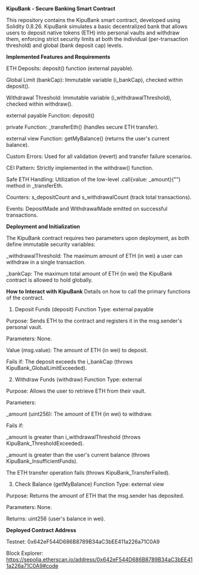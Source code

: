 **KipuBank - Secure Banking Smart Contract**

This repository contains the KipuBank smart contract, developed using Solidity 0.8.26. KipuBank simulates a basic decentralized bank that allows users to deposit native tokens (ETH) into personal vaults and withdraw them, enforcing strict security limits at both the individual (per-transaction threshold) and global (bank deposit cap) levels.

**Implemented Features and Requirements**

ETH Deposits: deposit() function (external payable).

Global Limit (bankCap): Immutable variable (i_bankCap), checked within deposit().

Withdrawal Threshold: Immutable variable (i_withdrawalThreshold), checked within withdraw().

external payable Function: deposit()

private Function: _transferEth() (handles secure ETH transfer).

external view Function: getMyBalance() (returns the user's current balance).

Custom Errors: Used for all validation (revert) and transfer failure scenarios.

CEI Pattern: Strictly implemented in the withdraw() function.

Safe ETH Handling: Utilization of the low-level .call{value: _amount}("") method in _transferEth.

Counters: s_depositCount and s_withdrawalCount (track total transactions).

Events: DepositMade and WithdrawalMade emitted on successful transactions.

**Deployment and Initialization**

The KipuBank contract requires two parameters upon deployment, as both define immutable security variables:

_withdrawalThreshold: The maximum amount of ETH (in wei) a user can withdraw in a single transaction.

_bankCap: The maximum total amount of ETH (in wei) the KipuBank contract is allowed to hold globally.

**How to Interact with KipuBank**
Details on how to call the primary functions of the contract.

1. Deposit Funds (deposit)
Function Type: external payable

Purpose: Sends ETH to the contract and registers it in the msg.sender's personal vault.

Parameters: None.

Value (msg.value): The amount of ETH (in wei) to deposit.

Fails if: The deposit exceeds the i_bankCap (throws KipuBank_GlobalLimitExceeded).

2. Withdraw Funds (withdraw)
Function Type: external

Purpose: Allows the user to retrieve ETH from their vault.

Parameters:

_amount (uint256): The amount of ETH (in wei) to withdraw.

Fails if:

_amount is greater than i_withdrawalThreshold (throws KipuBank_ThresholdExceeded).

_amount is greater than the user's current balance (throws KipuBank_InsufficientFunds).

The ETH transfer operation fails (throws KipuBank_TransferFailed).

3. Check Balance (getMyBalance)
Function Type: external view

Purpose: Returns the amount of ETH that the msg.sender has deposited.

Parameters: None.

Returns: uint256 (user's balance in wei).

**Deployed Contract Address**

Testnet: 0x642eF544D686B8789B34aC3bEE411a226a71C0A9

Block Explorer: https://sepolia.etherscan.io/address/0x642eF544D686B8789B34aC3bEE411a226a71C0A9#code
